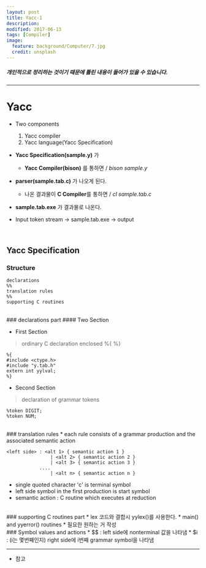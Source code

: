 ```yaml
---
layout: post
title: Yacc-1
description:
modified: 2017-06-13
tags: [Compiler]
image:
  feature: background/Computer/7.jpg
  credit: unsplash
---
```

##### 개인적으로 정리하는 것이기 때문에 틀린 내용이 들어가 있을 수 있습니다.
---

# Yacc
* Two components
  1. Yacc compiler
  2. Yacc language(Yacc Specification)

* **Yacc Specification(sample.y)** 가
  * **Yacc Compiler(bison)** 를 통하면 / *bison sample.y*
* **parser(sample.tab.c)** 가 나오게 된다.
  * 나온 결과물이 **C Compiler**를 통하면 / *cl sample.tab.c*
* **sample.tab.exe** 가 결과물로 나온다.

* Input token stream -> sample.tab.exe -> output

<br/>

## Yacc Specification
### Structure
```
declarations
%%
translation rules
%%
supporting C routines
```
<br/>
### declarations part
#### Two Section  

* First Section 
> ordinary C declaration enclosed %{ %}  

```
%{
#include <ctype.h>
#include "y.tab.h"
extern int yylval;
%}
```
* Second Section 
> declaration of grammar tokens  

```
%token DIGIT;
%token NUM;
```

<br/>
### translation rules
* each rule consists of a grammar production and the associated semantic action  

```
<left side> : <alt 1> { semantic action 1 }
                | <alt 2> { semantic action 2 }
                | <alt 3> { semantic action 3 }
            ....
                | <alt n> { semantic action n }
```
* single quoted character 'c' is terminal symbol
* left side symbol in the first production is start symbol
* semantic action : C routine which executes at reduction

<br/>
### supporting C routines part
* lex 코드와 결합시 yylex()를 사용한다.
* main() and yyerror() routines
* 필요한 원하는 거 작성

<br/>
### Symbol values and actions
* $$ : left side에 nonterminal 값을 나타냄
* $i : (i는 몇번째인지) right side에 i번째 grammar symbol을 나타냄

<br/>

---

* 참고
